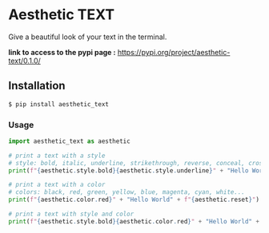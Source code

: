 # Aesthetic TEXT

Give a beautiful look of your text in the terminal.

**link to access to the pypi page :** https://pypi.org/project/aesthetic-text/0.1.0/

## Installation

```zsh
$ pip install aesthetic_text
```

### Usage

```python
import aesthetic_text as aesthetic

# print a text with a style
# style: bold, italic, underline, strikethrough, reverse, conceal, crossed
print(f"{aesthetic.style.bold}{aesthetic.style.underline}" + "Hello World" + f"{aesthetic.reset}")

# print a text with a color
# colors: black, red, green, yellow, blue, magenta, cyan, white...
print(f"{aesthetic.color.red}" + "Hello World" + f"{aesthetic.reset}")

# print a text with style and color
print(f"{aesthetic.style.bold}{aesthetic.color.red}" + "Hello World" + f"{aesthetic.reset}"
